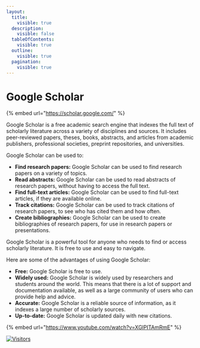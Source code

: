 ```yaml
---
layout:
  title:
    visible: true
  description:
    visible: false
  tableOfContents:
    visible: true
  outline:
    visible: true
  pagination:
    visible: true
---
```


# Google Scholar

{% embed url="https://scholar.google.com/" %}

Google Scholar is a free academic search engine that indexes the full text of scholarly literature across a variety of disciplines and sources. It includes peer-reviewed papers, theses, books, abstracts, and articles from academic publishers, professional societies, preprint repositories, and universities.

Google Scholar can be used to:

* **Find research papers:** Google Scholar can be used to find research papers on a variety of topics.
* **Read abstracts:** Google Scholar can be used to read abstracts of research papers, without having to access the full text.
* **Find full-text articles:** Google Scholar can be used to find full-text articles, if they are available online.
* **Track citations:** Google Scholar can be used to track citations of research papers, to see who has cited them and how often.
* **Create bibliographies:** Google Scholar can be used to create bibliographies of research papers, for use in research papers or presentations.

Google Scholar is a powerful tool for anyone who needs to find or access scholarly literature. It is free to use and easy to navigate.

Here are some of the advantages of using Google Scholar:

* **Free:** Google Scholar is free to use.
* **Widely used:** Google Scholar is widely used by researchers and students around the world. This means that there is a lot of support and documentation available, as well as a large community of users who can provide help and advice.
* **Accurate:** Google Scholar is a reliable source of information, as it indexes a large number of scholarly sources.
* **Up-to-date:** Google Scholar is updated daily with new citations.

{% embed url="https://www.youtube.com/watch?v=XGlPITAmRmE" %}

[![Visitors](https://api.visitorbadge.io/api/visitors?path=https%3A%2F%2Fgithub.com%2Fdrshahizan\&labelColor=%23697689\&countColor=%23555555\&style=plastic)](https://visitorbadge.io/status?path=https%3A%2F%2Fgithub.com%2Fdrshahizan)